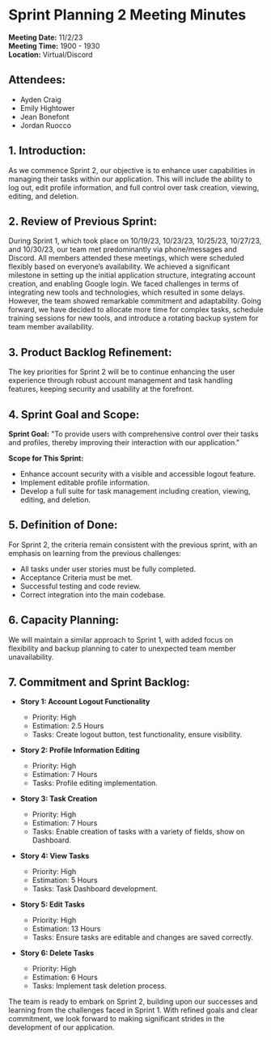 # Sprint Planning 2 Meeting Minutes

**Meeting Date:** 11/2/23  
**Meeting Time:** 1900 - 1930  
**Location:** Virtual/Discord

## Attendees:
- Ayden Craig
- Emily Hightower
- Jean Bonefont
- Jordan Ruocco

## 1. Introduction:
As we commence Sprint 2, our objective is to enhance user capabilities in managing their tasks within our application. This will include the ability to log out, edit profile information, and full control over task creation, viewing, editing, and deletion.

## 2. Review of Previous Sprint:
During Sprint 1, which took place on 10/19/23, 10/23/23, 10/25/23, 10/27/23, and 10/30/23, our team met predominantly via phone/messages and Discord. All members attended these meetings, which were scheduled flexibly based on everyone’s availability. We achieved a significant milestone in setting up the initial application structure, integrating account creation, and enabling Google login. We faced challenges in terms of integrating new tools and technologies, which resulted in some delays. However, the team showed remarkable commitment and adaptability. Going forward, we have decided to allocate more time for complex tasks, schedule training sessions for new tools, and introduce a rotating backup system for team member availability.

## 3. Product Backlog Refinement:
The key priorities for Sprint 2 will be to continue enhancing the user experience through robust account management and task handling features, keeping security and usability at the forefront.

## 4. Sprint Goal and Scope:
**Sprint Goal:** "To provide users with comprehensive control over their tasks and profiles, thereby improving their interaction with our application."

**Scope for This Sprint:**
- Enhance account security with a visible and accessible logout feature.
- Implement editable profile information.
- Develop a full suite for task management including creation, viewing, editing, and deletion.

## 5. Definition of Done:
For Sprint 2, the criteria remain consistent with the previous sprint, with an emphasis on learning from the previous challenges:
- All tasks under user stories must be fully completed.
- Acceptance Criteria must be met.
- Successful testing and code review.
- Correct integration into the main codebase.

## 6. Capacity Planning:
We will maintain a similar approach to Sprint 1, with added focus on flexibility and backup planning to cater to unexpected team member unavailability.

## 7. Commitment and Sprint Backlog:
- **Story 1: Account Logout Functionality**
  - Priority: High
  - Estimation: 2.5 Hours
  - Tasks: Create logout button, test functionality, ensure visibility.

- **Story 2: Profile Information Editing**
  - Priority: High
  - Estimation: 7 Hours
  - Tasks: Profile editing implementation.

- **Story 3: Task Creation**
  - Priority: High
  - Estimation: 7 Hours
  - Tasks: Enable creation of tasks with a variety of fields, show on Dashboard.

- **Story 4: View Tasks**
  - Priority: High
  - Estimation: 5 Hours
  - Tasks: Task Dashboard development.

- **Story 5: Edit Tasks**
  - Priority: High
  - Estimation: 13 Hours
  - Tasks: Ensure tasks are editable and changes are saved correctly.

- **Story 6: Delete Tasks**
  - Priority: High
  - Estimation: 6 Hours
  - Tasks: Implement task deletion process.

The team is ready to embark on Sprint 2, building upon our successes and learning from the challenges faced in Sprint 1. With refined goals and clear commitment, we look forward to making significant strides in the development of our application.

